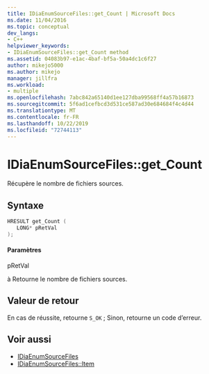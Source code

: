 ```yaml
---
title: IDiaEnumSourceFiles::get_Count | Microsoft Docs
ms.date: 11/04/2016
ms.topic: conceptual
dev_langs:
- C++
helpviewer_keywords:
- IDiaEnumSourceFiles::get_Count method
ms.assetid: 04083b97-e1ac-4baf-bf5a-50a4dc1c6f27
author: mikejo5000
ms.author: mikejo
manager: jillfra
ms.workload:
- multiple
ms.openlocfilehash: 7abc842a65140d1ee127dba99568ff4a57b16873
ms.sourcegitcommit: 5f6ad1cefbcd3d531ce587ad30e684684f4c4d44
ms.translationtype: MT
ms.contentlocale: fr-FR
ms.lasthandoff: 10/22/2019
ms.locfileid: "72744113"
---
```

# <a name="idiaenumsourcefilesget_count"></a>IDiaEnumSourceFiles::get_Count
Récupère le nombre de fichiers sources.

## <a name="syntax"></a>Syntaxe

```C++
HRESULT get_Count ( 
   LONG* pRetVal
);
```

#### <a name="parameters"></a>Paramètres
 pRetVal

à Retourne le nombre de fichiers sources.

## <a name="return-value"></a>Valeur de retour
 En cas de réussite, retourne `S_OK` ; Sinon, retourne un code d’erreur.

## <a name="see-also"></a>Voir aussi
- [IDiaEnumSourceFiles](../../debugger/debug-interface-access/idiaenumsourcefiles.md)
- [IDiaEnumSourceFiles::Item](../../debugger/debug-interface-access/idiaenumsourcefiles-item.md)